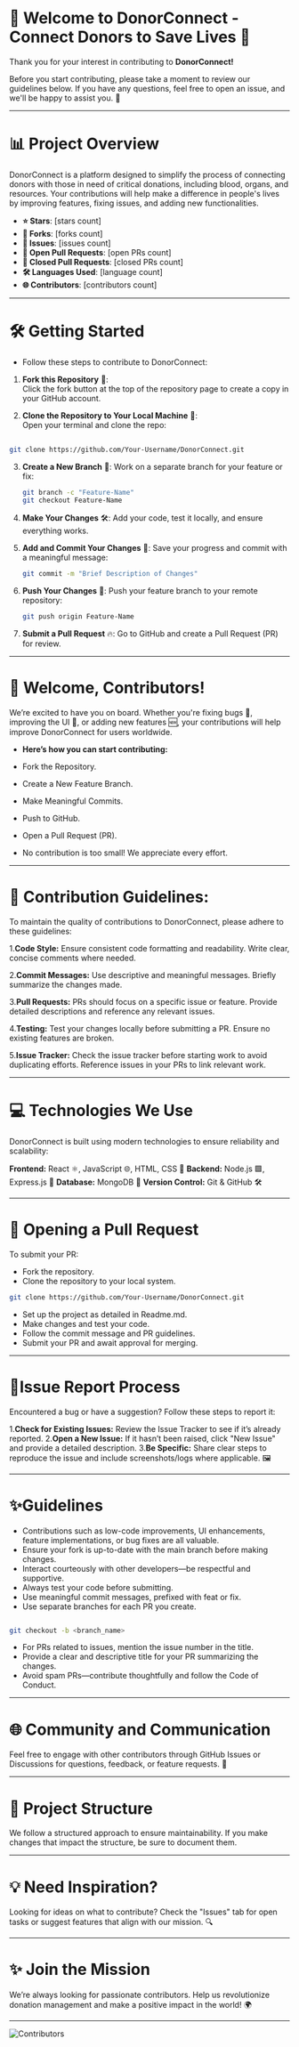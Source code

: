 # 🌟 Welcome to DonorConnect - Connect Donors to Save Lives 🌟
Thank you for your interest in contributing to **DonorConnect!**

Before you start contributing, please take a moment to review our guidelines below. If you have any questions, feel free to open an issue, and we'll be happy to assist you. 🚀

---
# 📊 Project Overview
DonorConnect is a platform designed to simplify the process of connecting donors with those in need of critical donations, including blood, organs, and resources. Your contributions will help make a difference in people's lives by improving features, fixing issues, and adding new functionalities.

- **⭐ Stars**: [stars count]
- **🍴 Forks**: [forks count]
- **🐛 Issues**: [issues count]
- **🔔 Open Pull Requests**: [open PRs count]
- **🔕 Closed Pull Requests**: [closed PRs count]
- **🛠️ Languages Used**: [language count]
- **🌐 Contributors**: [contributors count]
 
--- 
# 🛠️ Getting Started
- Follow these steps to contribute to DonorConnect:
1. **Fork this Repository** 🍴:  
   Click the fork button at the top of the repository page to create a copy in your GitHub account.
   
2. **Clone the Repository to Your Local Machine** 🧩:  
   Open your terminal and clone the repo:
   
```bash
   
git clone https://github.com/Your-Username/DonorConnect.git

```

3. **Create a New Branch** 🌿:
   Work on a separate branch for your feature or fix:
   ```bash
   git branch -c "Feature-Name"
   git checkout Feature-Name
   ```
4. **Make Your Changes** 🛠️:
   Add your code, test it locally, and ensure everything works.

5. **Add and Commit Your Changes** 💬:
   Save your progress and commit with a meaningful message:
   
   ```bash
   git commit -m "Brief Description of Changes"
   ```
7. **Push Your Changes** 🚢:
   Push your feature branch to your remote repository:
   
   ```bash
   git push origin Feature-Name
   ```
9. **Submit a Pull Request** 🔥:
   Go to GitHub and create a Pull Request (PR) for review.

---  


# 🎉 Welcome, Contributors!
We’re excited to have you on board. Whether you're fixing bugs 🐞, improving the UI 🎨, or adding new features 🆕, your contributions will help improve DonorConnect for users worldwide.

- **Here’s how you can start contributing:**

- Fork the Repository.
- Create a New Feature Branch.
- Make Meaningful Commits.
- Push to GitHub.
- Open a Pull Request (PR).
- No contribution is too small! We appreciate every effort.

---
# 📜 Contribution Guidelines:
To maintain the quality of contributions to DonorConnect, please adhere to these guidelines:

1.**Code Style:**
Ensure consistent code formatting and readability.
Write clear, concise comments where needed.

2.**Commit Messages:**
Use descriptive and meaningful messages.
Briefly summarize the changes made.

3.**Pull Requests:**
PRs should focus on a specific issue or feature.
Provide detailed descriptions and reference any relevant issues.

4.**Testing:**
Test your changes locally before submitting a PR.
Ensure no existing features are broken.

5.**Issue Tracker:**
Check the issue tracker before starting work to avoid duplicating efforts.
Reference issues in your PRs to link relevant work.

---
# 💻 Technologies We Use
DonorConnect is built using modern technologies to ensure reliability and scalability:

**Frontend:** React ⚛️, JavaScript 🌐, HTML, CSS 🎨
**Backend:** Node.js 🟩, Express.js 🚀
**Database:** MongoDB 🍃
**Version Control:** Git & GitHub 🛠️

---
# 🔄 Opening a Pull Request
To submit your PR:

- Fork the repository.
- Clone the repository to your local system.
```bash
git clone https://github.com/Your-Username/DonorConnect.git
```
- Set up the project as detailed in Readme.md.
- Make changes and test your code.
- Follow the commit message and PR guidelines.
- Submit your PR and await approval for merging.

---  
# 🐞Issue Report Process
Encountered a bug or have a suggestion? Follow these steps to report it:

1.**Check for Existing Issues:** Review the Issue Tracker to see if it’s already reported.
2.**Open a New Issue:** If it hasn’t been raised, click "New Issue" and provide a detailed description.
3.**Be Specific:** Share clear steps to reproduce the issue and include screenshots/logs where applicable. 🖼️

---
# ✨Guidelines
- Contributions such as low-code improvements, UI enhancements, feature implementations, or bug fixes are all valuable.
- Ensure your fork is up-to-date with the main branch before making changes.
- Interact courteously with other developers—be respectful and supportive.
- Always test your code before submitting.
- Use meaningful commit messages, prefixed with feat or fix.
- Use separate branches for each PR you create.
```bash

git checkout -b <branch_name>
```
- For PRs related to issues, mention the issue number in the title.
- Provide a clear and descriptive title for your PR summarizing the changes.
- Avoid spam PRs—contribute thoughtfully and follow the Code of Conduct.

---
# 🌐 Community and Communication
Feel free to engage with other contributors through GitHub Issues or Discussions for questions, feedback, or feature requests. 💬

---
# 📂 Project Structure
We follow a structured approach to ensure maintainability. If you make changes that impact the structure, be sure to document them.

---
# 💡 Need Inspiration?
Looking for ideas on what to contribute? Check the "Issues" tab for open tasks or suggest features that align with our mission. 🔍

---
# ✨ Join the Mission
We’re always looking for passionate contributors. Help us revolutionize donation management and make a positive impact in the world! 🌍

---
![Contributors](https://contrib.rocks/image?repo=prajapatihet/donorconnect)

